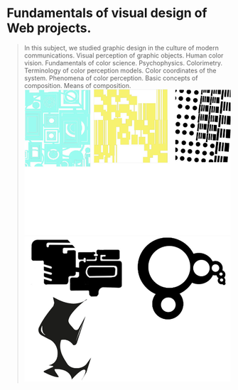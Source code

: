 # Fundamentals of visual design of Web projects.
> In this subject, we studied graphic design in the culture of modern communications. Visual perception of graphic objects. Human color vision. Fundamentals of color science. Psychophysics. Colorimetry. Terminology of color perception models. Color coordinates of the system. Phenomena of color perception. Basic concepts of composition. Means of composition.
![Illustration for the project](https://github.com/BOBAHbJ4/BSUIR/blob/main/Basics%20of%20web%20design/%D0%90%D0%BA%D1%82%D0%B8%D0%B2%D0%BD%D0%B0%D1%8F-%D1%81%D1%82%D1%80%D1%83%D0%BA%D1%82%D1%83%D1%80%D0%B0.jpg)
![Illustration for the project](https://github.com/BOBAHbJ4/BSUIR/blob/main/Basics%20of%20web%20design/%D0%B0%D0%BA%D1%82%D0%B8%D0%B2%D0%BD%D1%8B%D0%B9%20%D1%8D%D0%BB%D0%B5%D0%BC%D0%B5%D0%BD%D1%82.jpg)
